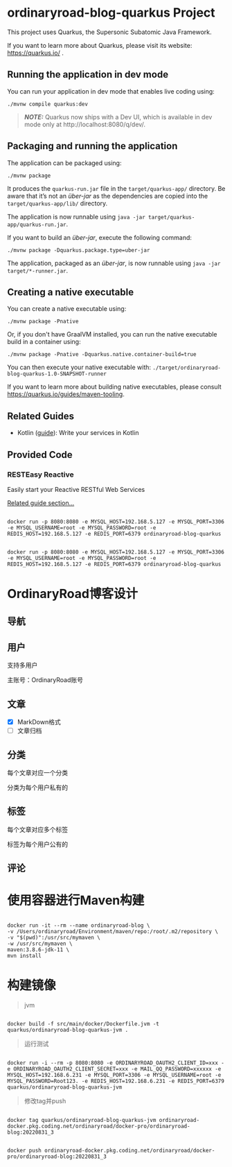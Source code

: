 # ordinaryroad-blog-quarkus Project

This project uses Quarkus, the Supersonic Subatomic Java Framework.

If you want to learn more about Quarkus, please visit its website: https://quarkus.io/ .

## Running the application in dev mode

You can run your application in dev mode that enables live coding using:

```shell script
./mvnw compile quarkus:dev
```

> **_NOTE:_**  Quarkus now ships with a Dev UI, which is available in dev mode only at http://localhost:8080/q/dev/.

## Packaging and running the application

The application can be packaged using:

```shell script
./mvnw package
```

It produces the `quarkus-run.jar` file in the `target/quarkus-app/` directory. Be aware that it’s not an _über-jar_ as
the dependencies are copied into the `target/quarkus-app/lib/` directory.

The application is now runnable using `java -jar target/quarkus-app/quarkus-run.jar`.

If you want to build an _über-jar_, execute the following command:

```shell script
./mvnw package -Dquarkus.package.type=uber-jar
```

The application, packaged as an _über-jar_, is now runnable using `java -jar target/*-runner.jar`.

## Creating a native executable

You can create a native executable using:

```shell script
./mvnw package -Pnative
```

Or, if you don't have GraalVM installed, you can run the native executable build in a container using:

```shell script
./mvnw package -Pnative -Dquarkus.native.container-build=true
```

You can then execute your native executable with: `./target/ordinaryroad-blog-quarkus-1.0-SNAPSHOT-runner`

If you want to learn more about building native executables, please consult https://quarkus.io/guides/maven-tooling.

## Related Guides

- Kotlin ([guide](https://quarkus.io/guides/kotlin)): Write your services in Kotlin

## Provided Code

### RESTEasy Reactive

Easily start your Reactive RESTful Web Services

[Related guide section...](https://quarkus.io/guides/getting-started-reactive#reactive-jax-rs-resources)

```shell

docker run -p 8080:8080 -e MYSQL_HOST=192.168.5.127 -e MYSQL_PORT=3306 -e MYSQL_USERNAME=root -e MYSQL_PASSWORD=root -e REDIS_HOST=192.168.5.127 -e REDIS_PORT=6379 ordinaryroad-blog-quarkus
```

```shell

docker run -p 8080:8080 -e MYSQL_HOST=192.168.5.127 -e MYSQL_PORT=3306 -e MYSQL_USERNAME=root -e MYSQL_PASSWORD=root -e REDIS_HOST=192.168.5.127 -e REDIS_PORT=6379 ordinaryroad-blog-quarkus
```

# OrdinaryRoad博客设计

## 导航

## 用户

支持多用户

主账号：OrdinaryRoad账号

[//]: # (第三方账号：)

## 文章

- [x] MarkDown格式
- [ ] 文章归档

## 分类

每个文章对应一个分类

分类为每个用户私有的

## 标签

每个文章对应多个标签

标签为每个用户公有的

## 评论

# 使用容器进行Maven构建

```shell

docker run -it --rm --name ordinaryroad-blog \
-v /Users/ordinaryroad/Environment/maven/repo:/root/.m2/repository \
-v "$(pwd)":/usr/src/mymaven \
-w /usr/src/mymaven \
maven:3.8.6-jdk-11 \
mvn install

```

# 构建镜像

> jvm

```shell

docker build -f src/main/docker/Dockerfile.jvm -t quarkus/ordinaryroad-blog-quarkus-jvm .

```

> 运行测试

```shell

docker run -i --rm -p 8080:8080 -e ORDINARYROAD_OAUTH2_CLIENT_ID=xxx -e ORDINARYROAD_OAUTH2_CLIENT_SECRET=xxx -e MAIL_QQ_PASSWORD=xxxxxx -e MYSQL_HOST=192.168.6.231 -e MYSQL_PORT=3306 -e MYSQL_USERNAME=root -e MYSQL_PASSWORD=Root123. -e REDIS_HOST=192.168.6.231 -e REDIS_PORT=6379 quarkus/ordinaryroad-blog-quarkus-jvm

```

> 修改tag并push

```shell

docker tag quarkus/ordinaryroad-blog-quarkus-jvm ordinaryroad-docker.pkg.coding.net/ordinaryroad/docker-pro/ordinaryroad-blog:20220831_3

```

```shell

docker push ordinaryroad-docker.pkg.coding.net/ordinaryroad/docker-pro/ordinaryroad-blog:20220831_3

```
